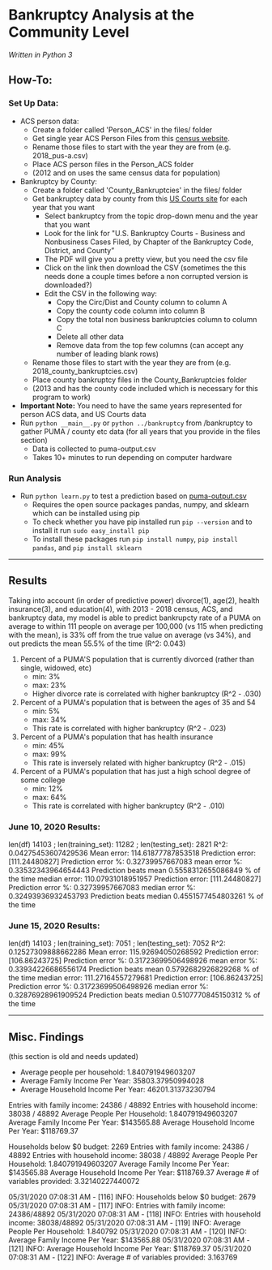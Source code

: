 # Bankruptcy Analysis at the Community Level

*Written in Python 3*

## How-To:

### Set Up Data:
* ACS person data:
    * Create a folder called 'Person_ACS' in the files/ folder
    * Get single year ACS Person Files from this [census website](https://www.census.gov/programs-surveys/acs/data/pums.html).
    * Rename those files to start with the year they are from (e.g. 2018_pus-a.csv)
    * Place ACS person files in the Person_ACS folder
    * (2012 and on uses the same census data for population)
* Bankruptcy by County:
    * Create a folder called 'County_Bankruptcies' in the files/ folder
    * Get bankruptcy data by county from this [US Courts site](https://www.uscourts.gov/report-name/bankruptcy-filings?tn=&pt=All&t=534&m%5Bvalue%5D%5Bmonth%5D=&y%5Bvalue%5D%5Byear%5D=2018) for each year that you want
        * Select bankruptcy from the topic drop-down menu and the year that you want
        * Look for the link for "U.S. Bankruptcy Courts - Business and Nonbusiness Cases Filed, by Chapter of the Bankruptcy Code, District, and County”
        * The PDF will give you a pretty view, but you need the csv file
        * Click on the link then download the CSV (sometimes the this needs done a couple times before a non corrupted version is downloaded?)
        * Edit the CSV in the following way:
            * Copy the Circ/Dist and County column to column A
            * Copy the county code column into column B
            * Copy the total non business bankruptcies column to column C
            * Delete all other data
            * Remove data from the top few columns (can accept any number of leading blank rows)
    * Rename those files to start with the year they are from (e.g. 2018_county_bankruptcies.csv)
    * Place county bankruptcy files in the County_Bankruptcies folder
    * (2013 and has the county code included which is necessary for this program to work)
* **Important Note:** You need to have the same years represented for person ACS data, and US Courts data
* Run `python __main__.py` or `python ../bankruptcy` from /bankruptcy to gather PUMA / county etc data (for all years that you provide in the files section)
    * Data is collected to puma-output.csv
    * Takes 10+ minutes to run depending on computer hardware

### Run Analysis
* Run `python learn.py` to test a prediction based on [puma-output.csv](./files/puma-output.csv)
    * Requires the open source packages pandas, numpy, and sklearn which can be installed using pip
    * To check whether you have pip installed run `pip --version` and to install it run `sudo easy_install pip`
    * To install these packages run `pip install numpy`, `pip install pandas`, and `pip install sklearn`

---

## Results

Taking into account (in order of predictive power) divorce(1), age(2), health insurance(3), and education(4), with 2013 - 2018 census, ACS, and bankruptcy data, my model is able to predict bankrupcty rate of a PUMA on average to within 111 people on average per 100,000 (vs 115 when predicting with the mean), is 33% off from the true value on average (vs 34%), and out predicts the mean 55.5% of the time (R^2: 0.043)

1) Percent of a PUMA'S population that is currently divorced (rather than single, widowed, etc)
    - min: 3%
    - max: 23%
    - Higher divorce rate is correlated with higher bankruptcy (R^2 - .030)
2) Percent of a PUMA's population that is between the ages of 35 and 54
    - min: 5%
    - max: 34%
    - This rate is correlated with higher bankruptcy (R^2 - .023)
3) Percent of a PUMA's population that has health insurance
    - min: 45%
    - max: 99%
    - This rate is inversely related with higher bankruptcy (R^2 - .015)
4) Percent of a PUMA's population that has just a high school degree of some college
    - min: 12%
    - max: 64%
    - This rate is correlated with higher bankruptcy (R^2 - .010)

### June 10, 2020 Results:
len(df)  14103 ; len(training_set):  11282 ; len(testing_set): 2821
R^2:  0.04275453607429536
Mean error:  114.61877787853518
Prediction error:  [111.24480827]
Prediction error %:  0.32739957667083
mean error %:  0.33532343964654443
Prediction beats mean  0.5558312655086849 % of the time
median error:  110.07931018951957
Prediction error:  [111.24480827]
Prediction error %:  0.32739957667083
median error %:  0.32493936932453793
Prediction beats median  0.4551577454803261 % of the time

### June 15, 2020 Results:
len(df)  14103 ; len(training_set):  7051 ; len(testing_set): 7052
R^2:  0.12527309888662286
Mean error:  115.92694050268592
Prediction error:  [106.86243725]
Prediction error %:  0.31723699506498926
mean error %:  0.33934226686556174
Prediction beats mean  0.5792682926829268 % of the time
median error:  111.27164557279681
Prediction error:  [106.86243725]
Prediction error %:  0.31723699506498926
median error %:  0.32876928961909524
Prediction beats median  0.5107770845150312 % of the time

---

## Misc. Findings

(this section is old and needs updated)

* Average people per household: 1.840791949603207
* Average Family Income Per Year: 35803.37950994028
* Average Household Income Per Year: 46201.31373230794

Entries with family income:  24386 / 48892
Entries with household income:  38038 / 48892
Average People Per Household:  1.840791949603207
Average Family Income Per Year:  $143565.88
Average Household Income Per Year:  $118769.37

Households below $0 budget:  2269
Entries with family income:  24386 / 48892
Entries with household income:  38038 / 48892
Average People Per Household:  1.840791949603207
Average Family Income Per Year:  $143565.88
Average Household Income Per Year:  $118769.37
Average # of variables provided:  3.32140227440072

05/31/2020 07:08:31 AM - [116] INFO: Households below $0 budget: 2679
05/31/2020 07:08:31 AM - [117] INFO: Entries with family income: 24386/48892
05/31/2020 07:08:31 AM - [118] INFO: Entries with household income: 38038/48892
05/31/2020 07:08:31 AM - [119] INFO: Average People Per Household: 1.840792
05/31/2020 07:08:31 AM - [120] INFO: Average Family Income Per Year: $143565.88
05/31/2020 07:08:31 AM - [121] INFO: Average Household Income Per Year: $118769.37
05/31/2020 07:08:31 AM - [122] INFO: Average # of variables provided: 3.163769
